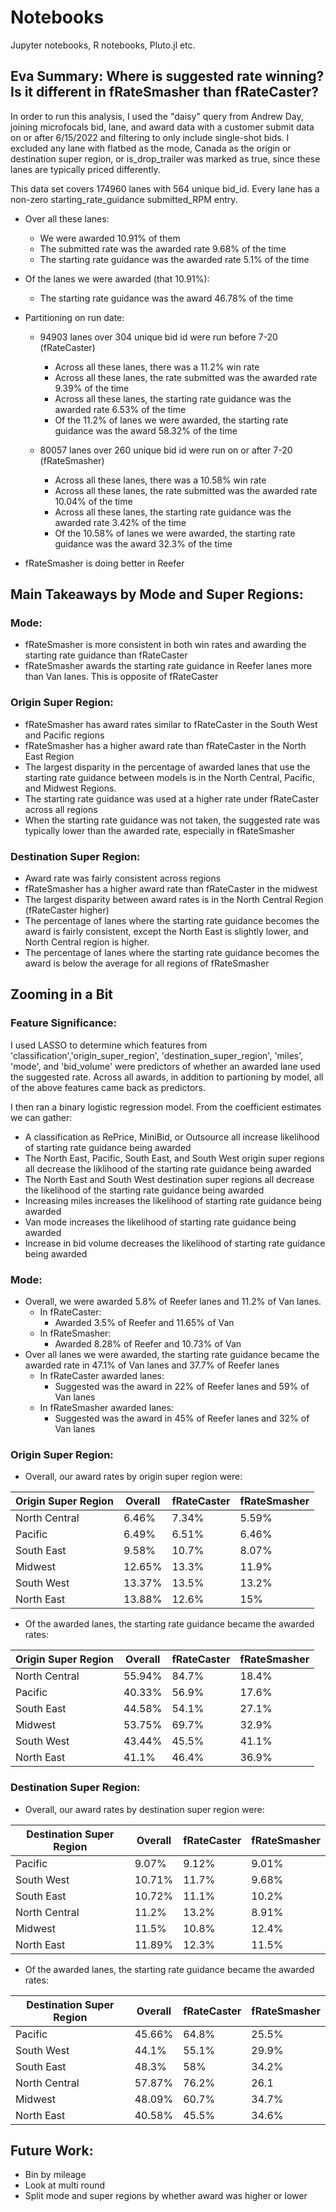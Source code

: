 # Notebooks
Jupyter notebooks, R notebooks, Pluto.jl etc.

## Eva Summary: Where is suggested rate winning? Is it different in fRateSmasher than fRateCaster?

In order to run this analysis, I used the "daisy" query from Andrew Day, joining microfocals bid, lane, and award data with a customer submit data on or after 6/15/2022 and filtering to only include single-shot bids. I excluded any lane with flatbed as the mode, Canada as the origin or destination super region, or is_drop_trailer was marked as true, since these lanes are typically priced differently. 

This data set covers 174960 lanes with 564 unique bid_id. Every lane has a non-zero starting_rate_guidance submitted_RPM entry.
- Over all these lanes:
    - We were awarded 10.91% of them
    - The submitted rate was the awarded rate 9.68% of the time
    - The starting rate guidance was the awarded rate 5.1%  of the time

- Of the lanes we were awarded (that 10.91%):
  - The starting rate guidance was the award 46.78% of the time

- Partitioning on run date:
    - 94903 lanes over 304 unique bid id were run before 7-20 (fRateCaster)
        - Across all these lanes, there was a 11.2% win rate
        - Across all these lanes, the rate submitted was the awarded rate 9.39% of the time
        - Across all these lanes, the starting rate guidance was the awarded rate 6.53% of the time
        - Of the 11.2% of lanes we were awarded, the starting rate guidance was the award 58.32% of the time

    - 80057 lanes over 260 unique bid id were run on or after 7-20 (fRateSmasher)
        - Across all these lanes, there was a 10.58% win rate
        - Across all these lanes, the rate submitted was the awarded rate 10.04% of the time
        - Across all these lanes, the starting rate guidance was the awarded rate 3.42% of the time
        - Of the 10.58% of lanes we were awarded, the starting rate guidance was the award 32.3% of the time

- fRateSmasher is doing better in Reefer

## Main Takeaways by Mode and Super Regions:

### Mode: 
- fRateSmasher is more consistent in both win rates and awarding the starting rate guidance than fRateCaster
- fRateSmasher awards the starting rate guidance in Reefer lanes more than Van lanes. This is opposite of fRateCaster

### Origin Super Region:
- fRateSmasher has award rates similar to fRateCaster in the South West and Pacific regions
- fRateSmasher has a higher award rate than fRateCaster in the North East Region
- The largest disparity in the percentage of awarded lanes that use the starting rate guidance between models is in the North Central, Pacific, and Midwest Regions.
- The starting rate guidance was used at a higher rate under fRateCaster across all regions
- When the starting rate guidance was not taken, the suggested rate was typically lower than the awarded rate, especially in fRateSmasher

### Destination Super Region:
- Award rate was fairly consistent across regions
- fRateSmasher has a higher award rate than fRateCaster in the midwest 
- The largest disparity between award rates is in the North Central Region (fRateCaster higher)
- The percentage of lanes where the starting rate guidance becomes the award is fairly consistent, except the North East is slightly lower, and North Central region is higher.
- The percentage of lanes where the starting rate guidance becomes the award is below the average for all regions of fRateSmasher 

## Zooming in a Bit

### Feature Significance:
I used LASSO to determine which features from 'classification','origin_super_region', 'destination_super_region', 'miles', 'mode', and 'bid_volume' were predictors of whether an awarded lane used the suggested rate. Across all awards, in addition to partioning by model, all of the above features came back as predictors.

I then ran a binary logistic regression model. From the coefficient estimates we can gather:
- A classification as RePrice, MiniBid, or Outsource all increase likelihood of starting rate guidance being awarded
- The North East, Pacific, South East, and South West origin super regions all decrease the liklihood of the starting rate guidance being awarded
- The North East and South West destination super regions all decrease the likelihood of the starting rate guidance being awarded
- Increasing miles increases the likelihood of starting rate guidance being awarded
- Van mode increases the likelihood of starting rate guidance being awarded
- Increase in bid volume decreases the likelihood of starting rate guidance being awarded

### Mode: 
- Overall, we were awarded 5.8% of Reefer lanes and 11.2% of Van lanes. 
    - In fRateCaster:
        - Awarded 3.5% of Reefer and 11.65% of Van
    - In fRateSmasher:
        - Awarded 8.28% of Reefer and 10.73% of Van
- Over all lanes we were awarded, the starting rate guidance became the awarded rate in 47.1% of Van lanes and 37.7% of Reefer lanes
    - In fRateCaster awarded lanes:
        - Suggested was the award in 22% of Reefer lanes and 59% of Van lanes
    - In fRateSmasher awarded lanes:
        - Suggested was the award in 45% of Reefer lanes and 32% of Van lanes


### Origin Super Region:
- Overall, our award rates by origin super region were:

| Origin Super Region | Overall | fRateCaster | fRateSmasher |
| --------------------|---------|-------------|--------------|
|North Central|6.46%|7.34%|5.59%|
|Pacific|6.49%|6.51%|6.46%|
|South East|9.58%|10.7%|8.07%|
|Midwest|12.65%|13.3%|11.9%|
|South West|13.37%|13.5%|13.2%|
|North East|13.88%|12.6%|15%|\

- Of the awarded lanes, the starting rate guidance became the awarded rates:

| Origin Super Region | Overall | fRateCaster | fRateSmasher |
| --------------------|---------|-------------|--------------|
|North Central|55.94%|84.7%|18.4%|
|Pacific|40.33%|56.9%|17.6%|
|South East|44.58%|54.1%|27.1%|
|Midwest|53.75%|69.7%|32.9%|
|South West|43.44%|45.5%|41.1%|
|North East|41.1%|46.4%|36.9%|



### Destination Super Region:
- Overall, our award rates by destination super region were:

| Destination Super Region | Overall | fRateCaster | fRateSmasher |
| --------------------|---------|-------------|--------------|
|Pacific|9.07%|9.12%|9.01%|
|South West|10.71%|11.7%|9.68%|
|South East|10.72%|11.1%|10.2%|
|North Central|11.2%|13.2%|8.91%|
|Midwest|11.5%|10.8%|12.4%|
|North East|11.89%|12.3%|11.5%|

- Of the awarded lanes, the starting rate guidance became the awarded rates:

| Destination Super Region | Overall | fRateCaster | fRateSmasher |
| --------------------|---------|-------------|--------------|
|Pacific|45.66%|64.8%|25.5%|
|South West|44.1%|55.1%|29.9%|
|South East|48.3%|58%|34.2%|
|North Central|57.87%|76.2%|26.1|
|Midwest|48.09%|60.7%|34.7%|
|North East|40.58%|45.5%|34.6%|



## Future Work:
- Bin by mileage
- Look at multi round
- Split mode and super regions by whether award was higher or lower